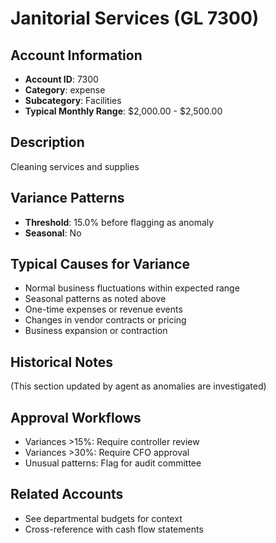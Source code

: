 # Janitorial Services (GL 7300)

## Account Information
- **Account ID**: 7300
- **Category**: expense
- **Subcategory**: Facilities
- **Typical Monthly Range**: $2,000.00 - $2,500.00

## Description
Cleaning services and supplies

## Variance Patterns
- **Threshold**: 15.0% before flagging as anomaly
- **Seasonal**: No


## Typical Causes for Variance
- Normal business fluctuations within expected range
- Seasonal patterns as noted above
- One-time expenses or revenue events
- Changes in vendor contracts or pricing
- Business expansion or contraction

## Historical Notes
(This section updated by agent as anomalies are investigated)

## Approval Workflows
- Variances >15%: Require controller review
- Variances >30%: Require CFO approval
- Unusual patterns: Flag for audit committee

## Related Accounts
- See departmental budgets for context
- Cross-reference with cash flow statements
